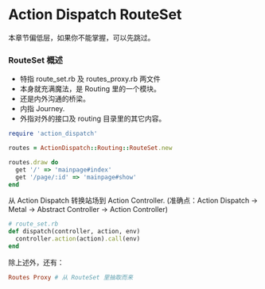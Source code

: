 # Action Dispatch RouteSet

本章节偏低层，如果你不能掌握，可以先跳过。

### RouteSet 概述

- 特指 route_set.rb 及 routes_proxy.rb 两文件
- 本身就充满魔法，是 Routing 里的一个模块。
- 还是内外沟通的桥梁。
- 内指 Journey.
- 外指对外的接口及 routing 目录里的其它内容。

```ruby
require 'action_dispatch'

routes = ActionDispatch::Routing::RouteSet.new

routes.draw do
  get '/' => 'mainpage#index'
  get '/page/:id' => 'mainpage#show'
end
```

从 Action Dispatch 转换站场到 Action Controller.
(准确点：Action Dispatch -> Metal -> Abstract Controller -> Action Controller)

```ruby
# route_set.rb
def dispatch(controller, action, env)
  controller.action(action).call(env)
end
```

除上述外，还有：

```ruby
Routes Proxy # 从 RouteSet 里抽取而来
```
